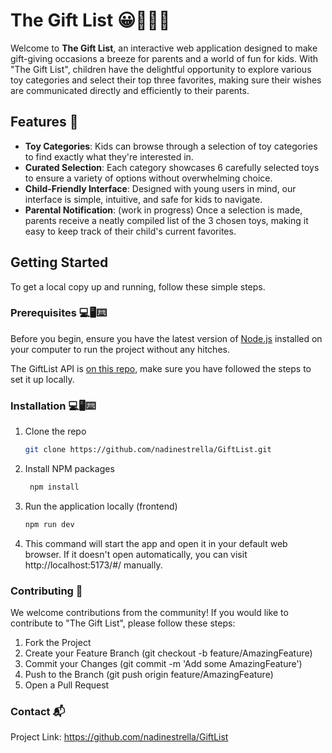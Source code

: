 # The Gift List 😀👧👶🎁

Welcome to **The Gift List**, an interactive web application designed to make gift-giving occasions a breeze for parents and a world of fun for kids. With "The Gift List", children have the delightful opportunity to explore various toy categories and select their top three favorites, making sure their wishes are communicated directly and efficiently to their parents.

## Features 🤳

- **Toy Categories**: Kids can browse through a selection of toy categories to find exactly what they're interested in.
- **Curated Selection**: Each category showcases 6 carefully selected toys to ensure a variety of options without overwhelming choice.
- **Child-Friendly Interface**: Designed with young users in mind, our interface is simple, intuitive, and safe for kids to navigate.
- **Parental Notification**: (work in progress) Once a selection is made, parents receive a neatly compiled list of the 3 chosen toys, making it easy to keep track of their child's current favorites.

## Getting Started

To get a local copy up and running, follow these simple steps.

### Prerequisites 💻🖥️⌨️

Before you begin, ensure you have the latest version of [Node.js](https://nodejs.org/) installed on your computer to run the project without any hitches.

The GiftList API is [on this repo](https://github.com/nadinestrella/giftlist-api), make sure you have followed the steps to set it up locally.

### Installation 💻🖥️⌨️

1. Clone the repo

   ```sh
   git clone https://github.com/nadinestrella/GiftList.git

   ```

2. Install NPM packages

   ```sh
    npm install

   ```

3. Run the application locally (frontend)

   ```sh
   npm run dev

   ```

4. This command will start the app and open it in your default web browser. If it doesn't open automatically, you can visit http://localhost:5173/#/ manually.

### Contributing 📩

We welcome contributions from the community! If you would like to contribute to "The Gift List", please follow these steps:

1. Fork the Project
2. Create your Feature Branch (git checkout -b feature/AmazingFeature)
3. Commit your Changes (git commit -m 'Add some AmazingFeature')
4. Push to the Branch (git push origin feature/AmazingFeature)
5. Open a Pull Request

### Contact 📬

Project Link: https://github.com/nadinestrella/GiftList
